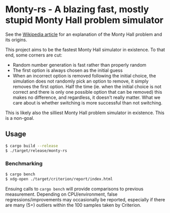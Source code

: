 # Monty-rs - A blazing fast, mostly stupid Monty Hall problem simulator

See the [Wikipedia article](https://en.wikipedia.org/wiki/Monty_Hall_problem)
for an explanation of the Monty Hall problem and its origins.

This project aims to be the fastest Monty Hall simulator in existence.
To that end, some corners are cut:

- Random number generation is fast rather than properly random
- The first option is always chosen as the initial guess
- When an incorrect option is removed following the initial choice, the
simulation does not randomly pick an option to remove, it simply removes
the first option. Half the time (ie. when the initial choice is not
correct and there is only one possible option that can be removed) this
makes no difference, and regardless, it doesn't really matter. What we
care about is whether switching is more successful than not switching.

This is likely also the silliest Monty Hall problem simulator in existence.
This is a non-goal.

## Usage

```bash
$ cargo build --release
$ ./target/release/monty-rs
```

### Benchmarking

```bash
$ cargo bench
$ xdg-open ./target/criterion/report/index.html
```

Ensuing calls to `cargo bench` will provide comparisons to previous measurement.
Depending on CPU/environment, false regressions/improvements may occasionally
be reported, especially if there are many (5+) outliers within the 100 samples
taken by Criterion.
